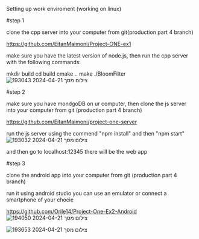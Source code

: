 Setting up work enviroment (working on linux)


#step 1

clone the cpp server into your computer from git(production part 4 branch)

https://github.com/EitanMaimoni/Project-ONE-ex1

make sure you have the latest version of node.js, then run the cpp server with the following commands:

mkdir build
cd build
cmake ..
make
./BloomFilter
![צילום מסך 2024-04-21 193043](https://github.com/EitanMaimoni/server/assets/155368597/06e27646-9f42-44ba-afe0-ac3d8f726c50)


#step 2

make sure you have mondgoDB on ur computer, then clone the js server into your computer from git (production part 4 branch)

https://github.com/EitanMaimoni/project-one-server

run the js server using the commend "npm install" and then "npm start"
![צילום מסך 2024-04-21 193032](https://github.com/EitanMaimoni/server/assets/155368597/3bbbe294-7ad7-4a8c-bd4a-e3cfc5a439a1)

and then go to localhost:12345 there will be the web app

#step 3

clone the android app into your computer from git (production part 4 branch)

run it using android studio you can use an emulator or connect a smartphone of your chocie

https://github.com/Orile14/Project-One-Ex2-Android
![צילום מסך 2024-04-21 194050](https://github.com/EitanMaimoni/server/assets/118337931/46ea333c-b3d4-450b-92ff-1b694c00bfe7)


![צילום מסך 2024-04-21 193653](https://github.com/EitanMaimoni/server/assets/155368597/4a0134d6-b00a-46d5-b9f2-0a796f27038c)

